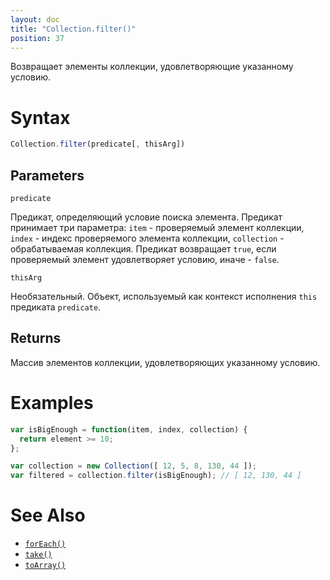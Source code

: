 ```yaml
---
layout: doc
title: "Collection.filter()"
position: 37
---
```


Возвращает элементы коллекции, удовлетворяющие указанному условию.

# Syntax

```js
Collection.filter(predicate[, thisArg])
```

## Parameters

`predicate`

Предикат, определяющий условие поиска элемента. Предикат принимает три параметра: `item` -
проверяемый элемент коллекции, `index` - индекс проверяемого элемента коллекции, `collection` -
обрабатываемая коллекция. Предикат возвращает `true`, если проверяемый элемент удовлетворяет
условию, иначе - `false`.

`thisArg`

Необязательный. Объект, используемый как контекст исполнения `this` предиката `predicate`.

## Returns

Массив элементов коллекции, удовлетворяющих указанному условию.

# Examples

```js
var isBigEnough = function(item, index, collection) {
  return element >= 10;
};

var collection = new Collection([ 12, 5, 8, 130, 44 ]);
var filtered = collection.filter(isBigEnough); // [ 12, 130, 44 ]
```

# See Also

* [`forEach()`](../Collection.forEach/)
* [`take()`](../Collection.take/)
* [`toArray()`](../Collection.toArray/)
